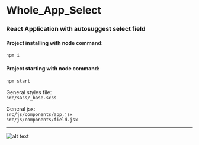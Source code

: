 # Whole_App_Select  
  
### React Application with autosuggest select field 
  
#### Project installing with node command:
```npm i```  
  
#### Project starting with node command:
```npm start```  
  
  
General styles file:  
```src/sass/_base.scss```  
  
  
General jsx:  
```src/js/components/app.jsx```  
```src/js/components/field.jsx```    
  
  
---  
  
  
![alt text](https://github.com/adam-p/markdown-here/raw/master/src/common/images/icon48.png "Img Title Text")  
  
  
